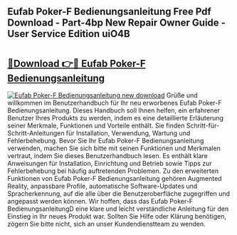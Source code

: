 ## Eufab Poker-F Bedienungsanleitung Free Pdf Download - Part-4bp New Repair Owner Guide - User Service Edition uiO4B

# <h2><a href="http://df0mdd.blite.top/?on=Eufab+Poker-F+Bedienungsanleitung">🔗Download 👉🔴 Eufab Poker-F Bedienungsanleitung</a></h2>

[![Eufab Poker-F Bedienungsanleitung new download](https://i.imgur.com/lujVjoI.png)](http://df0mdd.blite.top/?on=Eufab+Poker-F+Bedienungsanleitung)
Grüße und willkommen im Benutzerhandbuch für Ihr neu erworbenes Eufab Poker-F Bedienungsanleitung. Dieses Handbuch soll Ihnen helfen, ein erfahrener Benutzer Ihres Produkts zu werden, indem es eine detaillierte Erläuterung seiner Merkmale, Funktionen und Vorteile enthält. Sie finden Schritt-für-Schritt-Anleitungen für Installation, Verwendung, Wartung und Fehlerbehebung. Bevor Sie Ihr Eufab Poker-F Bedienungsanleitung verwenden, machen Sie sich bitte mit seinen Funktionen und Merkmalen vertraut, indem Sie dieses Benutzerhandbuch lesen. Es enthält klare Anweisungen für Installation, Einrichtung und Betrieb sowie Tipps zur Fehlerbehebung bei häufig auftretenden Problemen. Zu den erweiterten Funktionen von Eufab Poker-F Bedienungsanleitung gehören Augmented Reality, anpassbare Profile, automatische Software-Updates und Spracherkennung, auf die alle über die Benutzeroberfläche zugegriffen und angepasst werden können. Wir hoffen, dass das Eufab Poker-F BedienungsanleitungD eine klare und leicht verständliche Anleitung für den Einstieg in Ihr neues Produkt war. Sollten Sie Hilfe oder Klärung benötigen, zögern Sie bitte nicht, sich an unser Kundendienstteam zu wenden.
